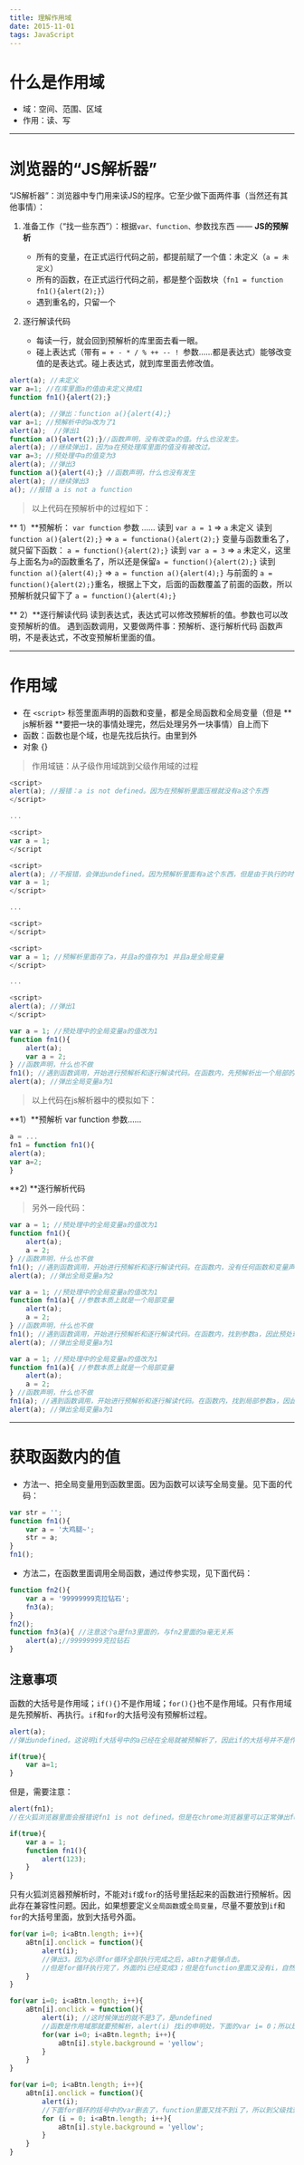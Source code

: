 ```yaml
---
title: 理解作用域
date: 2015-11-01
tags: JavaScript
---
```


# 什么是作用域
- 域：空间、范围、区域
- 作用：读、写

----



# 浏览器的“JS解析器”
“JS解析器”：浏览器中专门用来读JS的程序。它至少做下面两件事（当然还有其他事情）：

1. 准备工作（“找一些东西”）：根据`var、function、`参数找东西 —— **JS的预解析**
   - 所有的变量，在正式运行代码之前，都提前赋了一个值：未定义（`a = 未定义`）
   - 所有的函数，在正式运行代码之前，都是整个函数块（`fn1 = function fn1(){alert(2);}`）
   - 遇到重名的，只留一个

2. 逐行解读代码
    - 每读一行，就会回到预解析的库里面去看一眼。
    - 碰上表达式（带有 `= + - * / % ++ -- ! `参数……都是表达式）能够改变值的是表达式。碰上表达式，就到库里面去修改值。

<!-- more -->

```js
alert(a); //未定义
var a=1; //在库里面a的值由未定义换成1
function fn1(){alert(2);}
```

```js
alert(a); //弹出：function a(){alert(4);}
var a=1; //预解析中的a改为了1
alert(a);  //弹出1
function a(){alert(2);}//函数声明，没有改变a的值。什么也没发生。
alert(a); //继续弹出1，因为a在预处理库里面的值没有被改过。
var a=3; //预处理中a的值变为3
alert(a); //弹出3
function a(){alert(4);} //函数声明，什么也没有发生
alert(a); //继续弹出3
a(); //报错 a is not a function
```

> 以上代码在预解析中的过程如下：

** 1）**预解析： `var function` 参数 ……
读到 `var a = 1` => `a` 未定义
读到 `function a(){alert(2);}` => `a = functiona(){alert(2);}`
变量与函数重名了，就只留下函数：
`a = function(){alert(2);}`
读到 `var a = 3` => `a` 未定义，这里与上面名为`a`的函数重名了，所以还是保留`a = function(){alert(2);}`
读到`function a(){alert(4);}` => `a = function a(){alert(4);}` 与前面的 `a = function(){alert(2);}`重名，根据上下文，后面的函数覆盖了前面的函数，所以预解析就只留下了 `a = function(){alert(4);}`

** 2）**逐行解读代码
读到表达式，表达式可以修改预解析的值。参数也可以改变预解析的值。
遇到函数调用，又要做两件事：预解析、逐行解析代码
函数声明，不是表达式，不改变预解析里面的值。

----

# 作用域

- 在 `<script>` 标签里面声明的函数和变量，都是全局函数和全局变量（但是 ** js解析器 **要把一块的事情处理完，然后处理另外一块事情）自上而下
- 函数：函数也是个域，也是先找后执行。由里到外
- 对象 {}

> 作用域链：从子级作用域跳到父级作用域的过程

```js
<script>
alert(a); //报错：a is not defined。因为在预解析里面压根就没有a这个东西
</script>

...

<script>
var a = 1;
</script
````

```js
<script>
alert(a); //不报错，会弹出undefined。因为预解析里面有a这个东西，但是由于执行的时候，还没有改变a的值，因此a的值为undefined
var a = 1;
</script>

...

<script>
</script>
```

```js
<script>
var a = 1; //预解析里面存了a，并且a的值存为1 并且a是全局变量
</script>

...

<script>
alert(a); //弹出1
</script>
```


```js
var a = 1; //预处理中的全局变量a的值改为1
function fn1(){
    alert(a);
    var a = 2;
} //函数声明，什么也不做
fn1(); //遇到函数调用，开始进行预解析和逐行解读代码。在函数内，先预解析出一个局部的 a 是未定义（局部的a与全局的a一点关系都没有）；然后读代码，alert(a)弹出的是undefined；然后继续执行，遇到表达式，将局部的变量a的值改为2。这时fn1的函数执行已经完成了。
alert(a); //弹出全局变量a为1
```

> 以上代码在js解析器中的模拟如下：

**1）**预解析 var function 参数……
```js
a = ...
fn1 = function fn1(){
alert(a);
var a=2;
}
```
**2) **逐行解析代码

> 另外一段代码：

```js
var a = 1; //预处理中的全局变量a的值改为1
function fn1(){
    alert(a);
    a = 2;
} //函数声明，什么也不做
fn1(); //遇到函数调用，开始进行预解析和逐行解读代码。在函数内，没有任何函数和变量声明，因此预解析里面没东西；然后读代码，alert(a)，在局部没有找到预解析的a，于是从子级作用域跳到父级作用域去找，找到了全局的a，所以弹出的是全局变量a的值1；然后继续执行，遇到表达式，将全局变量a的值改为2。这时fn1的函数执行已经完成了。
alert(a); //弹出全局变量a为2
```

```js
var a = 1; //预处理中的全局变量a的值改为1
function fn1(a){ //参数本质上就是一个局部变量
    alert(a);
    a = 2;
} //函数声明，什么也不做
fn1(); //遇到函数调用，开始进行预解析和逐行解读代码。在函数内，找到参数a，因此预处理里面有个局部的a是未定义。；然后读代码，alert(a)，弹出的是局部的a为undefined；然后继续执行，遇到表达式，将局部变量a的值改为2。这时fn1的函数执行已经完成了。
alert(a); //弹出全局变量a为1
```

```js
var a = 1; //预处理中的全局变量a的值改为1
function fn1(a){ //参数本质上就是一个局部变量
    alert(a);
    a = 2;
} //函数声明，什么也不做
fn1(a); //遇到函数调用，开始进行预解析和逐行解读代码。在函数内，找到局部参数a，因此预处理里面有个局部的a是未定义。；然后读代码，读到第一行function fn1(a)，这时有参数进来，把全局的a的值1赋给了局部变量a，这时局部变量a的值变为1，alert(a)，弹出的是局部的a为1；然后继续执行，遇到表达式，将局部变量a的值改为2。这时fn1的函数执行已经完成了。
alert(a); //弹出全局变量a为1
```

----

# 获取函数内的值
- 方法一、把全局变量用到函数里面。因为函数可以读写全局变量。见下面的代码：
```js
var str = '';
function fn1(){
    var a = '大鸡腿~';
    str = a;
}
fn1();
```
- 方法二，在函数里面调用全局函数，通过传参实现，见下面代码：
```js
function fn2(){
    var a = '99999999克拉钻石';
    fn3(a);
}
fn2();
function fn3(a){ //注意这个a是fn3里面的，与fn2里面的a毫无关系
    alert(a);//99999999克拉钻石
}
```

## 注意事项

函数的大括号是作用域；`if(){}`不是作用域；`for(){}`也不是作用域。只有作用域是先预解析、再执行。`if`和`for`的大括号没有预解析过程。
```js
alert(a);
//弹出undefined。这说明if大括号中的a已经在全局就被预解析了，因此if的大括号并不是作用域

if(true){
    var a=1;
}
```

但是，需要注意：

```js
alert(fn1);
//在火狐浏览器里面会报错说fn1 is not defined。但是在chrome浏览器里可以正常弹出fun1函数。

if(true){
    var a = 1;
    function fn1(){
        alert(123);
    }
}
```
只有火狐浏览器预解析时，不能对`if`或`for`的括号里括起来的函数进行预解析。因此存在兼容性问题。因此，如果想要定义`全局函数`或`全局变量`，尽量不要放到`if`和`for`的大括号里面，放到大括号外面。

```js
for(var i=0; i<aBtn.length; i++){
    aBtn[i].onclick = function(){
        alert(i);
        //弹出3。因为必须for循环全部执行完成之后，aBtn才能够点击。
        //但是for循环执行完了，外面的i已经变成3；但是在function里面又没有i，自然找到了外面的i，也就是3.
    }
}
```

```js
for(var i=0; i<aBtn.length; i++){
    aBtn[i].onclick = function(){
        alert(i); //这时候弹出的就不是3了，是undefined
        //函数是作用域那就要预解析，alert(i) 找i的申明处，下面的var i= 0；所以是undefined
        for(var i=0; i<aBtn.legnth; i++){
            aBtn[i].style.background = 'yellow';
        }
    }
}
```
```js
for(var i=0; i<aBtn.length; i++){
    aBtn[i].onclick = function(){
        alert(i);
        //下面for循环的括号中的var删去了，function里面又找不到i了，所以到父级找到了i，又是个3。因此，此处会弹出3。
        for (i = 0; i<aBtn.length; i++){
            aBtn[i].style.background = 'yellow';
        }
    }
}
```

